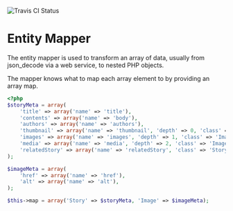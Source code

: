 ![Travis CI Status](https://secure.travis-ci.org/jcleveley/EntityMapper.png)

# Entity Mapper

The entity mapper is used to transform an array of data, usually from json_decode via a web service, to nested PHP objects.

The mapper knows what to map each array element to by providing an array map.

```php
<?php
$storyMeta = array(
    'title' => array('name' => 'title'),
    'contents' => array('name' => 'body'),
    'authors' => array('name' => 'authors'),
    'thumbnail' => array('name' => 'thumbnail', 'depth' => 0, 'class' => 'Image'),
    'images' => array('name' => 'images', 'depth' => 1, 'class' => 'Image'),
    'media' => array('name' => 'media', 'depth' => 2, 'class' => 'Image'),
    'relatedStory' => array('name' => 'relatedStory', 'class' => 'Story')
);

$imageMeta = array(
    'href' => array('name' => 'href'),
    'alt' => array('name' => 'alt'),
);

$this->map = array('Story' => $storyMeta, 'Image' => $imageMeta);
```